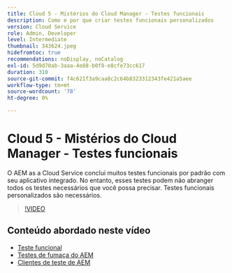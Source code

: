 ```yaml
---
title: Cloud 5 - Mistérios do Cloud Manager - Testes funcionais
description: Como e por que criar testes funcionais personalizados
version: Cloud Service
role: Admin, Developer
level: Intermediate
thumbnail: 343624.jpeg
hidefromtoc: true
recommendations: noDisplay, noCatalog
exl-id: 5d9d70ab-3aaa-4e88-b0f8-e8cfe73cc617
duration: 310
source-git-commit: f4c621f3a9caa8c2c64b8323312343fe421a5aee
workflow-type: tm+mt
source-wordcount: '78'
ht-degree: 0%

---
```


# Cloud 5 - Mistérios do Cloud Manager - Testes funcionais

O AEM as a Cloud Service conclui muitos testes funcionais por padrão com seu aplicativo integrado. No entanto, esses testes podem não abranger todos os testes necessários que você possa precisar. Testes funcionais personalizados são necessários.

>[!VIDEO](https://video.tv.adobe.com/v/343624?quality=12&learn=on)

## Conteúdo abordado neste vídeo

+ [Teste funcional](https://experienceleague.adobe.com/docs/experience-manager-cloud-service/content/implementing/using-cloud-manager/test-results/functional-testing.html)
+ [Testes de fumaça do AEM](https://github.com/adobe/aem-test-samples/)
+ [Clientes de teste de AEM](https://github.com/adobe/aem-testing-clients/)

